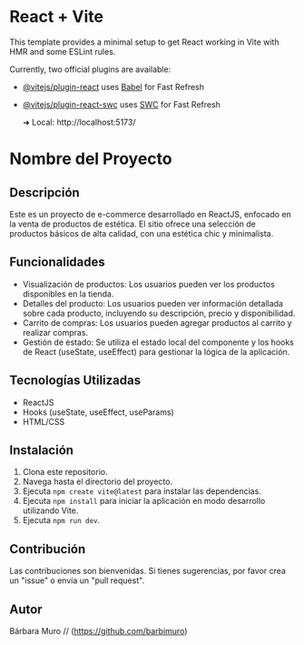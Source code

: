 # React + Vite

This template provides a minimal setup to get React working in Vite with HMR and some ESLint rules.

Currently, two official plugins are available:

- [@vitejs/plugin-react](https://github.com/vitejs/vite-plugin-react/blob/main/packages/plugin-react/README.md) uses [Babel](https://babeljs.io/) for Fast Refresh
- [@vitejs/plugin-react-swc](https://github.com/vitejs/vite-plugin-react-swc) uses [SWC](https://swc.rs/) for Fast Refresh

  ➜  Local:   http://localhost:5173/
# Nombre del Proyecto

## Descripción
Este es un proyecto de e-commerce desarrollado en ReactJS, enfocado en la venta de productos de estética. El sitio ofrece una selección de productos básicos de alta calidad, con una estética chic y minimalista.

## Funcionalidades
- Visualización de productos: Los usuarios pueden ver los productos disponibles en la tienda.
- Detalles del producto: Los usuarios pueden ver información detallada sobre cada producto, incluyendo su descripción, precio y disponibilidad.
- Carrito de compras: Los usuarios pueden agregar productos al carrito y realizar compras.
- Gestión de estado: Se utiliza el estado local del componente y los hooks de React (useState, useEffect) para gestionar la lógica de la aplicación.

## Tecnologías Utilizadas
- ReactJS
- Hooks (useState, useEffect, useParams)
- HTML/CSS

## Instalación
1. Clona este repositorio.
2. Navega hasta el directorio del proyecto.
3. Ejecuta `npm create vite@latest` para instalar las dependencias.
4. Ejecuta `npm install` para iniciar la aplicación en modo desarrollo utilizando Vite.
5. Ejecuta `npm run dev`.

## Contribución
Las contribuciones son bienvenidas. Si tienes sugerencias, por favor crea un "issue" o envía un "pull request".

## Autor
Bárbara Muro // (https://github.com/barbimuro)



